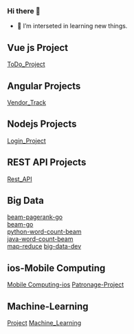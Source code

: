 ### Hi there 👋

<!--
**rehana7/rehana7** is a ✨ _special_ ✨ repository because its `README.md` (this file) appears on your GitHub profile.

Here are some ideas to get you started:
-->

- 🤔 I’m interseted in learning new things.
<!--
 📫 How to reach me: nrehana121@gmail.com 
-->
<!-- email: S545514@nwmissouri.edu
     919No: 919611245
--> 

## Vue js Project <br/>
[ToDo_Project](https://github.com/rehana7/ToDo_Project) <br/>

## Angular Projects <br/>
[Vendor_Track](https://github.com/rehana7/Vendor_Track) <br/> 

## Nodejs Projects <br/>
[Login_Project](https://github.com/rehana7/Nodejs) <br/> 

## REST API Projects <br/>
[Rest_API](https://github.com/rehana7/REST_API) <br/>

## Big Data <br/>
[beam-pagerank-go](https://github.com/rehana7/beam-pagerank-go) <br/>
[beam-go](https://github.com/rehana7/beam-go) <br/>
[python-word-count-beam](https://github.com/rehana7/Python-word-count-beam) <br/>
[java-word-count-beam](https://github.com/rehana7/word-count-beam) <br/>
[map-reduce](https://github.com/rehana7/map-reduce-rehana)
[big-data-dev](https://github.com/rehana7/big-data-dev) 

## ios-Mobile Computing
[Mobile Computing-ios](https://github.com/rehana7/MobileComputing) 
[Patronage-Project](https://github.com/rehana7/Patronage_ios_Project)

## Machine-Learning
[Project](https://github.com/rehana7/Machine-Learning/tree/main/project-machine-learning-f22-rehana7)
[Machine_Learning](https://github.com/rehana7/Machine-Learning)
